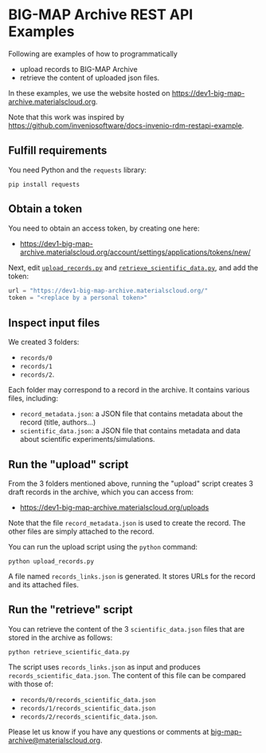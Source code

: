 # BIG-MAP Archive REST API Examples

Following are examples of how to programmatically 
- upload records to BIG-MAP Archive
- retrieve the content of uploaded json files.

In these examples, we use the website hosted on
https://dev1-big-map-archive.materialscloud.org.

Note that this work was inspired by https://github.com/inveniosoftware/docs-invenio-rdm-restapi-example.

## Fulfill requirements

You need Python and the `requests` library:

```
pip install requests
```

## Obtain a token

You need to obtain an access token, by creating one here:

- https://dev1-big-map-archive.materialscloud.org/account/settings/applications/tokens/new/

Next, edit [``upload_records.py``](upload_records.py) and [``retrieve_scientific_data.py``](retrieve_scientific_data.py), and add the token:

```python
url = "https://dev1-big-map-archive.materialscloud.org/"
token = "<replace by a personal token>"
```

## Inspect input files

We created 3 folders:
- `records/0`
- `records/1`
- `records/2`.

Each folder may correspond to a record in the archive. It contains various files, including:
- `record_metadata.json`: a JSON file that contains metadata about the record (title, authors...)
- `scientific_data.json`: a JSON file that contains metadata and data about scientific experiments/simulations.

## Run the "upload" script

From the 3 folders mentioned above, running the "upload" script creates 3 draft records in the archive, which you can access from:
- https://dev1-big-map-archive.materialscloud.org/uploads

Note that the file `record_metadata.json` is used to create the record. The other files are simply attached to the record.

You can run the upload script using the `python` command:

```
python upload_records.py
```

A file named `records_links.json` is generated. It stores URLs for the record and its attached files.

## Run the "retrieve" script

You can retrieve the content of the 3 `scientific_data.json` files that are stored in the archive as follows:
```
python retrieve_scientific_data.py
```

The script uses `records_links.json` as input and produces `records_scientific_data.json`. The content of this file can be compared with those of:
- `records/0/records_scientific_data.json` 
- `records/1/records_scientific_data.json`
- `records/2/records_scientific_data.json`.

Please let us know if you have any questions or comments at [big-map-archive@materialscloud.org](big-map-archive@materialscloud.org).



